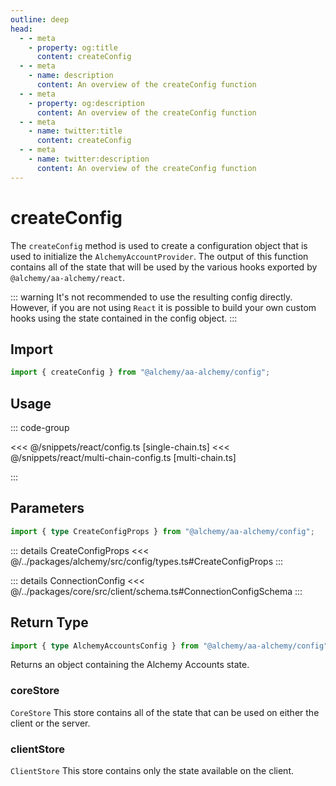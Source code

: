 ```yaml
---
outline: deep
head:
  - - meta
    - property: og:title
      content: createConfig
  - - meta
    - name: description
      content: An overview of the createConfig function
  - - meta
    - property: og:description
      content: An overview of the createConfig function
  - - meta
    - name: twitter:title
      content: createConfig
  - - meta
    - name: twitter:description
      content: An overview of the createConfig function
---
```


# createConfig

The `createConfig` method is used to create a configuration object that is used to initialize the `AlchemyAccountProvider`. The output of this function contains all of the state that will be used by the various hooks exported by `@alchemy/aa-alchemy/react`.

::: warning
It's not recommended to use the resulting config directly. However, if you are not using `React` it is possible to build your own custom hooks using the state contained in the config object.
:::

## Import

```ts
import { createConfig } from "@alchemy/aa-alchemy/config";
```

## Usage

::: code-group

<<< @/snippets/react/config.ts [single-chain.ts]
<<< @/snippets/react/multi-chain-config.ts [multi-chain.ts]

:::

## Parameters

```ts
import { type CreateConfigProps } from "@alchemy/aa-alchemy/config";
```

::: details CreateConfigProps
<<< @/../packages/alchemy/src/config/types.ts#CreateConfigProps
:::

::: details ConnectionConfig
<<< @/../packages/core/src/client/schema.ts#ConnectionConfigSchema
:::

## Return Type

```ts
import { type AlchemyAccountsConfig } from "@alchemy/aa-alchemy/config";
```

Returns an object containing the Alchemy Accounts state.

### coreStore

`CoreStore`
This store contains all of the state that can be used on either the client or the server.

### clientStore

`ClientStore`
This store contains only the state available on the client.
